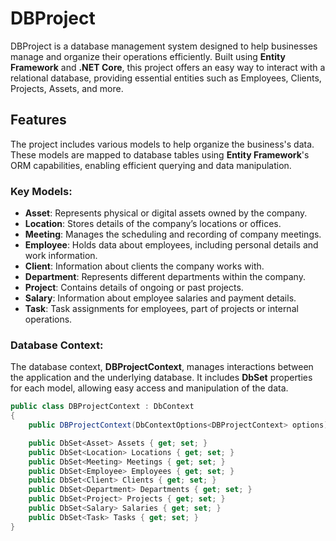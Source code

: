 # DBProject

DBProject is a database management system designed to help businesses manage and organize their operations efficiently. Built using **Entity Framework** and **.NET Core**, this project offers an easy way to interact with a relational database, providing essential entities such as Employees, Clients, Projects, Assets, and more.

## Features

The project includes various models to help organize the business's data. These models are mapped to database tables using **Entity Framework**'s ORM capabilities, enabling efficient querying and data manipulation.

### Key Models:

- **Asset**: Represents physical or digital assets owned by the company.
- **Location**: Stores details of the company’s locations or offices.
- **Meeting**: Manages the scheduling and recording of company meetings.
- **Employee**: Holds data about employees, including personal details and work information.
- **Client**: Information about clients the company works with.
- **Department**: Represents different departments within the company.
- **Project**: Contains details of ongoing or past projects.
- **Salary**: Information about employee salaries and payment details.
- **Task**: Task assignments for employees, part of projects or internal operations.

### Database Context:

The database context, **DBProjectContext**, manages interactions between the application and the underlying database. It includes **DbSet<TEntity>** properties for each model, allowing easy access and manipulation of the data.

```csharp
public class DBProjectContext : DbContext
{
    public DBProjectContext(DbContextOptions<DBProjectContext> options) : base(options) { }

    public DbSet<Asset> Assets { get; set; }
    public DbSet<Location> Locations { get; set; }
    public DbSet<Meeting> Meetings { get; set; }
    public DbSet<Employee> Employees { get; set; }
    public DbSet<Client> Clients { get; set; }
    public DbSet<Department> Departments { get; set; }
    public DbSet<Project> Projects { get; set; }
    public DbSet<Salary> Salaries { get; set; }
    public DbSet<Task> Tasks { get; set; }
}
